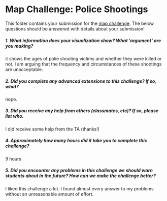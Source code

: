 # Map Challenge: Police Shootings

This folder contains your submission for the [map challenge](http://info343-joelross.rhcloud.com/challenges/map). The below questions should be answered with details about your submission!

##### 1. What information does your visualization show? What 'argument' are you making? #####
it shows the ages of polie shooting victims and whether they were killed or not. I am arguing that the frequency and circumstances of these shootings are unacceptable.

##### 2. Did you complete any advanced extensions to this challenge? If so, what? #####
nope.

##### 3. Did you receive any help from others (classmates, etc)? If so, please list who. #####
I did receive some help from the TA (thanks!)

##### 4. Approximately how many hours did it take you to complete this challenge? #####
9 hours

##### 5. Did you encounter any problems in this challenge we should warn students about in the future? How can we make the challenge better? #####
I liked this challenge a lot. I found almost every answer to my problems without an unreasonable amount of effort.

